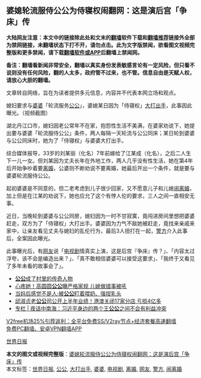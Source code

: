  <h2>婆媳轮流服侍公公为侍寝权闹翻网：这是演后宫「争床」传</h2> <p class="notice"><b>大陆网友注意：本文中的链接除此处和文末的<a href="https://github.com/bannedbook/fanqiang" >翻墙</a>软件下载和<a href="https://github.com/killgcd/justmysocks/blob/master/README.md">翻墙推荐</a>链接外全部为禁网链接，未翻墙状态下打不开，请勿点击。此为文字版禁闻，欲看图文视频完整版和更多禁闻，请下载<a href="https://github.com/bannedbook/fanqiang">翻墙软件或APP</a>后翻墙上禁闻网。</p><p>备注：翻墙看新闻非常安全，翻墙以真实身份发表敏感言论有一定风险，但只看不说则没有任何风险，翻的人太多，政府管不过来，也不管。信息自由是天赋人权，请放心大胆的翻墙。</b></p>  <div class="entry"> <p>文章转自网络，旨在为读者提供多元信息，内容并不代表本网立场和观点。</p> <p>媳妇要求与<a href="https://www.bannedbook.org/bnews/tag/%e5%a9%86%e5%a9%86/" class="st_tag internal_tag" rel="tag" title="标签 婆婆 下的日志">婆婆</a>「轮流服务<a href="https://www.bannedbook.org/bnews/tag/%e5%85%ac%e5%85%ac/" class="st_tag internal_tag" rel="tag" title="标签 公公 下的日志">公公</a>」，婆媳某日因为「侍寝权」<a href="https://www.bannedbook.org/bnews/tag/%E5%A4%A7%E6%89%93%E5%87%BA%E6%89%8B/" class="st_tag internal_tag" rel="tag" title="标签 大打出手 下的日志">大打出手</a>，此事因此曝光。（视频截图）</p> <p>湖北丹江口市，媳妇因老公常年不在家，抱怨性生活不美满，在婆家劝说下，她提出要与婆婆「轮流服侍公公」条件，两人每隔一天轮流与公公同床；某日轮到婆婆与公公同床时，她为了「侍寝权」与婆婆大打出手。</p> <p>综合媒体报导，33岁的刘某丽（化名）7年前嫁给了江某成（化名），之后二人生下一儿一女。但刘某因为丈夫长年在外地工作，两人几乎没有性生活，她在第4年后开始争吵着要<a href="https://www.bannedbook.org/bnews/tag/%e7%a6%bb%e5%a9%9a/" class="st_tag internal_tag" rel="tag" title="标签 离婚 下的日志">离婚</a>，公婆则不断劝说不要离婚，她最后开出一个条件，就是要与婆婆轮流服侍公公。</p>  <p>起初婆婆是不同意的，但二老考虑到儿子很少回家，又不愿意儿子和儿媳<a href="https://www.bannedbook.org/bnews/tag/%E9%97%B9%E7%A6%BB%E5%A9%9A/" class="st_tag internal_tag" rel="tag" title="标签 闹离婚 下的日志">闹离婚</a>，加上但是在江某的劝说下，她也应允了这个有悖人伦的要求，三人之间一直相安无事。</p> <p>近日，当晚轮到婆婆与公公同房，媳妇因为一时不甘寂寞，竟闯进房间里想把婆婆赶走，双方为了「侍寝权」大打出手。婆婆因为力气不敌她被赶走，竟找来亲戚来家中，让亲友看见丈夫与媳妇的乱伦行为，最后3人扭打在一起，<a href="https://www.bannedbook.org/bnews/tag/%e8%ad%a6%e6%96%b9/" class="st_tag internal_tag" rel="tag" title="标签 警方 下的日志">警方</a>介入此事后，全案因此曝光。</p> <p>此事曝光后，有<a href="https://www.bannedbook.org/bnews/tag/%e7%bd%91%e5%8f%8b/" class="st_tag internal_tag" rel="tag" title="标签 网友 下的日志">网友</a>说「<a href="https://www.bannedbook.org/bnews/tag/%E7%94%B5%E8%A7%86%E5%89%A7/" class="st_tag internal_tag" rel="tag" title="标签 电视剧 下的日志">电视剧</a>情真实上演，这是后宫『争床』传？」、「内容太过浮夸，该不会是编造出来？」、「真不敢相信婆婆可以接受这要求」、「我终于又看见了多年未看的故事会了」。</p> <ul class='op-related-articles' title='相关阅读'> <li><a href='https://www.bannedbook.org/bnews/aomi/supernatural/20201121/1434770.html' target='_blank'><b>公公</b>成了村里的传奇人物</a></li> <li><a href='https://www.bannedbook.org/bnews/yule/20201121/1434373.html' target='_blank'>心疼她！高圆圆<b>公公</b>曝严格家规 儿媳做错事被吼</a></li> <li><a href='https://www.bannedbook.org/bnews/cnnews/20201105/1426244.html' target='_blank'>当妈后感觉不是人:被<b>公公</b>盯着喂奶、强捏乳头</a></li> <li><a href='https://www.bannedbook.org/bnews/yule/20201031/1423293.html' target='_blank'>邱淑贞老<b>公公</b>司公开上半年业绩！港澳关闭17家分店 亏损4亿多</a></li> <li><a href='https://www.bannedbook.org/bnews/cbnews/20201017/1415298.html' target='_blank'>专栏 | 夜话中南海：习近平身边的两个王<b>公公</b>之间不会有利益冲突</a></li> </ul> <p class="texttj"> <a href="https://github.com/bannedbook/fanqiang/wiki/V2ray%E6%9C%BA%E5%9C%BA" target="_blank">V2free机场25%引荐返利：全平台免费SS/V2ray节点+经济套餐高速翻墙</a><br/> <a href="https://github.com/bannedbook/fanqiang/wiki/%E7%A6%81%E9%97%BB%E7%BD%91%E5%AE%89%E5%8D%93%E7%BF%BB%E5%A2%99%E6%96%B0%E9%97%BBAPP" target="_blank">免费PC翻墙、安卓VPN翻墙APP</a></p><p><a href="https://www.bannedbook.org/bnews/tag/%e4%b8%96%e7%95%8c%e6%97%a5%e6%8a%a5/" class="st_tag internal_tag" rel="tag" title="标签 世界日报 下的日志">世界日报</a></p> <a name='sharetosocial'></a>       <div><b>本文的图文或视频完整版</b>：<a href='https://www.bannedbook.org/bnews/baitai/20201213/1447128.html'>婆媳轮流服侍公公为侍寝权闹翻网：这是演后宫「争床」传</a></div>  </div><!--END ENTRY--> <div class="postfooter"> <div>本文标签：<a href="https://www.bannedbook.org/bnews/tag/%e4%b8%96%e7%95%8c%e6%97%a5%e6%8a%a5/" rel="tag">世界日报</a>, <a href="https://www.bannedbook.org/bnews/tag/%e5%85%ac%e5%85%ac/" rel="tag">公公</a>, <a href="https://www.bannedbook.org/bnews/tag/%E5%A4%A7%E6%89%93%E5%87%BA%E6%89%8B/" rel="tag">大打出手</a>, <a href="https://www.bannedbook.org/bnews/tag/%e5%a9%86%e5%a9%86/" rel="tag">婆婆</a>, <a href="https://www.bannedbook.org/bnews/tag/%E7%94%B5%E8%A7%86%E5%89%A7/" rel="tag">电视剧</a>, <a href="https://www.bannedbook.org/bnews/tag/%e7%a6%bb%e5%a9%9a/" rel="tag">离婚</a>, <a href="https://www.bannedbook.org/bnews/tag/%e7%bd%91%e5%8f%8b/" rel="tag">网友</a>, <a href="https://www.bannedbook.org/bnews/tag/%e8%ad%a6%e6%96%b9/" rel="tag">警方</a>, <a href="https://www.bannedbook.org/bnews/tag/%E9%97%B9%E7%A6%BB%E5%A9%9A/" rel="tag">闹离婚</a></div>  </div><!--END POSTFOOTER--> 